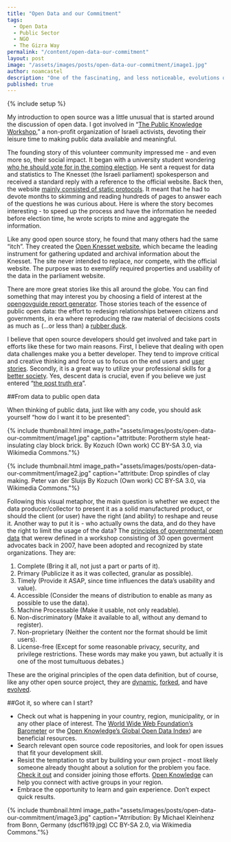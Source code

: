 ```yaml
---
title: "Open Data and our Commitment"
tags:
  - Open Data
  - Public Sector
  - NGO
  - The Gizra Way
permalink: "/content/open-data-our-commitment"
layout: post
image: "/assets/images/posts/open-data-our-commitment/image1.jpg"
author: noamcastel
description: "One of the fascinating, and less noticeable, evolutions of the open source movement is found in the changing arena of public data."
published: true
---
```


{% include setup %}

My introduction to open source was a little unusual that is started around the discussion of open data. I got involved in “[The Public Knowledge Workshop](http://www.hasadna.org.il/en),” a non-profit organization of Israeli activists, devoting their leisure time to making public data available and meaningful.

The founding story of this volunteer community impressed me - and even  more so, their social impact. It began with a university student wondering [who he should vote for in the coming election](http://www.jpost.com/Diplomacy-and-Politics/The-info-is-there-but-who-can-figure-it-out-349934). He sent a request for data and statistics to The Knesset (the Israeli parliament) spokesperson and received a standard reply with a reference to the official website. Back then, the website [mainly consisted of static protocols](https://web.archive.org/web/20041214013530/http://knesset.gov.il/main/heb/home.asp). It meant that he had to devote months to skimming and reading hundreds of pages to answer each of the questions he was curious about. Here is where the story becomes interesting - to speed up the process and have the information he needed before election time, he wrote scripts to mine and aggregate the information. 

Like any good open source story, he found that many others had the same “itch”. They created the [Open Knesset website](http://www.hasadna.org.il/en/projects/open-knesset/), which became the leading instrument for gathering updated and archival information about the Knesset. The site never intended to replace, nor compete, with the official website. The purpose was to exemplify required properties and usability of the data in the parliament website.

There are more great stories like this all around the globe. You can find something that may interest you by choosing a field of interest at the [opengovguide report generator](http://www.opengovguide.com/report-builder/). Those stories teach of the essence of public open data: the effort to redesign relationships between citizens and governments, in era where reproducing the raw material of decisions costs as much as (…or less than) a [rubber duck](http://www.ebay.com/sch/items/?_nkw=rubber+ducks&_sacat=&_ex_kw=&_mPrRngCbx=1&_udlo=&_udhi=&_sop=12&_fpos=&_fspt=1&_sadis=&LH_CAds=&rmvSB=true).

I believe that open source developers should get involved and take part in efforts like these for two main reasons. First, I believe that dealing with open data challenges make you a better developer. They tend to improve critical and creative thinking and force us to focus on the end users and [user stories](https://en.wikipedia.org/wiki/User_story). Secondly, it is a great way to utilize your professional skills for [a better society](http://ideas.ted.com/how-open-government-data-creates-smarter-societies). Yes, descent data is crucial, even if you believe we just entered “[the post truth era](https://en.oxforddictionaries.com/word-of-the-year/word-of-the-year-2016)”.

##From data to public open data 

When thinking of public data, just like with any code, you should ask yourself “how do I want it to be presented”:

{% include thumbnail.html image_path="assets/images/posts/open-data-our-commitment/image1.jpg" caption="attritbute: Porotherm style heat-insulating clay block brick. By Kozuch (Own work) CC BY-SA 3.0, via Wikimedia Commons."%}


{% include thumbnail.html image_path="assets/images/posts/open-data-our-commitment/image2.jpg" caption="attritbute: Drop spindles of clay making. Peter van der Sluijs By Kozuch (Own work) CC BY-SA 3.0, via Wikimedia Commons."%}

Following this visual metaphor, the main question is whether we expect the data producer/collector to present it as a solid manufactured product, or should the client (or user) have the right (and ability) to reshape and reuse it. Another way to put it is - who actually owns the data, and do they have the right to limit the usage of the data? The [principles of governmental open data](https://opengovdata.org/) that werew defined in a workshop consisting of 30 open goverment advocates back in 2007, have been adopted and recognized by state organizations. They are:

1. Complete (Bring it all, not just a part or parts of it).
2. Primary (Publicize it as it was collected, granular as possible).
3. Timely (Provide it ASAP, since time influences the data’s usability and value).
4. Accessible (Consider the means of distribution to enable as many as possible to use the data).
5. Machine Processable (Make it usable, not only readable).
6. Non-discriminatory (Make it available to all, without any demand to register).
7. Non-proprietary (Neither the content nor the format should be limit users).
8. License-free (Except for some reasonable privacy, security, and privilege restrictions. These words may make you yawn, but actually it is one of the most tumultuous debates.)

These are the original principles of the open data definition, but of course, like any other open source project, they are [dynamic](http://opendefinition.org/participate/), [forked](http://opendatahandbook.org/guide/en/what-is-open-data/), and have [evolved](http://opendefinition.org/od/2.1/en/).

##Got it, so where can I start?

- Check out what is happening in your country, region, municipality, or in any other place of interest. The [World Wide Web Foundation’s Barometer](http://opendatabarometer.org/) or the [Open Knowledge’s Global Open Data Index](http://index.okfn.org/)) are beneficial resources.
- Search relevant open source code repositories, and look for open issues that fit your development skill.
- Resist the temptation to start by building your own project - most likely someone already thought about a solution for the problem you face. [Check it out](http://www.opengovguide.com/report-builder/) and consider joining those efforts. [Open Knowledge](http://okfn.org/) can help you connect with active groups in your region.
- Embrace the opportunity to learn and gain experience. Don’t expect quick results.

{% include thumbnail.html image_path="assets/images/posts/open-data-our-commitment/image3.jpg" caption="Atrribution: By Michael Kleinhenz from Bonn, Germany (dscf1619.jpg) CC BY-SA 2.0, via Wikimedia Commons."%}


